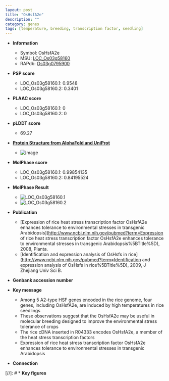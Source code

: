 ```yaml
---
layout: post
title: "OsHsfA2e"
description: ""
category: genes
tags: [temperature, breeding, transcription factor, seedling]
---
```


* **Information**  
    + Symbol: OsHsfA2e  
    + MSU: [LOC_Os03g58160](http://rice.plantbiology.msu.edu/cgi-bin/ORF_infopage.cgi?orf=LOC_Os03g58160)  
    + RAPdb: [Os03g0795900](http://rapdb.dna.affrc.go.jp/viewer/gbrowse_details/irgsp1?name=Os03g0795900)  

* **PSP score**  
    + LOC_Os03g58160.1: 0.9548 
    + LOC_Os03g58160.2: 0.3401 

* **PLAAC score**  
    + LOC_Os03g58160.1: 0 
    + LOC_Os03g58160.2: 0 

* **pLDDT score**
    + 69.27

* **[Protein Structure from AlphaFold and UniProt](https://www.uniprot.org/uniprotkb/Q6F388/entry#structure)**
    + ![image](https://ricepsp.github.io/images/Q6/AF-Q6F388-F1.png)

* **MolPhase score**
    + LOC_Os03g58160.1: 0.99854135
    + LOC_Os03g58160.2: 0.84195524

* **MolPhase Result**
    + ![LOC_Os03g58160.1](https://304243504.github.io/Pictures/LOC_Os03g/LOC_Os03g58160.1.png)
    + ![LOC_Os03g58160.2](https://304243504.github.io/Pictures/LOC_Os03g/LOC_Os03g58160.2.png)

* **Publication**  
    + [Expression of rice heat stress transcription factor OsHsfA2e enhances tolerance to environmental stresses in transgenic Arabidopsis](http://www.ncbi.nlm.nih.gov/pubmed?term=Expression of rice heat stress transcription factor OsHsfA2e enhances tolerance to environmental stresses in transgenic Arabidopsis%5BTitle%5D), 2008, Planta.
    + [Identification and expression analysis of OsHsfs in rice](http://www.ncbi.nlm.nih.gov/pubmed?term=Identification and expression analysis of OsHsfs in rice%5BTitle%5D), 2009, J Zhejiang Univ Sci B.

* **Genbank accession number**  

* **Key message**  
    + Among 5 A2-type HSF genes encoded in the rice genome, four genes, including OsHsfA2e, are induced by high temperatures in rice seedlings
    + These observations suggest that the OsHsfA2e may be useful in molecular breeding designed to improve the environmental stress tolerance of crops
    + The rice cDNA inserted in R04333 encodes OsHsfA2e, a member of the heat stress transcription factors
    + Expression of rice heat stress transcription factor OsHsfA2e enhances tolerance to environmental stresses in transgenic Arabidopsis

* **Connection**  

[//]: # * **Key figures**  


